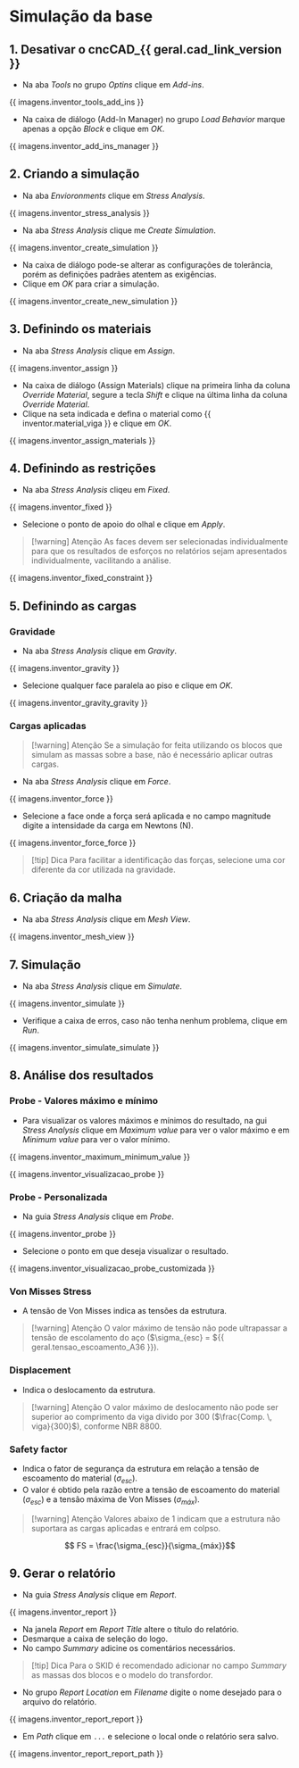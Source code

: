 # Simulação da base
## 1. Desativar o cncCAD_{{ geral.cad_link_version }}
- Na aba _Tools_ no grupo _Optins_ clique em _Add-ins_.

{{ imagens.inventor_tools_add_ins }}

- Na caixa de diálogo (Add-In Manager) no grupo _Load Behavior_ marque apenas a opção _Block_ e clique em _OK_.

{{ imagens.inventor_add_ins_manager }}

## 2. Criando a simulação
- Na aba _Envioronments_ clique em _Stress Analysis_.

{{ imagens.inventor_stress_analysis }}

- Na aba _Stress Analysis_ clique me _Create Simulation_.

{{ imagens.inventor_create_simulation }}

- Na caixa de diálogo pode-se alterar as configurações de tolerância, porém as definições padrães atentem as exigências.
- Clique em _OK_ para criar a simulação.

{{ imagens.inventor_create_new_simulation }}

## 3. Definindo os materiais
- Na aba _Stress Analysis_ clique em _Assign_.

{{ imagens.inventor_assign }}

- Na caixa de diálogo (Assign Materials) clique na primeira linha da coluna _Override Material_, segure a tecla _Shift_ e clique na última linha da coluna _Override Material_.
- Clique na seta indicada e defina o material como {{ inventor.material_viga }} e clique em _OK_.

{{ imagens.inventor_assign_materials }}

## 4. Definindo as restrições
- Na aba _Stress Analysis_ cliqeu em _Fixed_.

{{ imagens.inventor_fixed }}

- Selecione o ponto de apoio do olhal e clique em _Apply_.
  
>[!warning] Atenção
> As faces devem ser selecionadas individualmente para que os resultados de esforços no relatórios sejam apresentados individualmente, vacilitando a análise.

{{ imagens.inventor_fixed_constraint }}

## 5. Definindo as cargas
### Gravidade
- Na aba _Stress Analysis_ clique em _Gravity_.

{{ imagens.inventor_gravity }}

- Selecione qualquer face paralela ao piso e clique em _OK_.

{{ imagens.inventor_gravity_gravity }}

### Cargas aplicadas
>[!warning] Atenção
> Se a simulação for feita utilizando os blocos que simulam as massas sobre a base, não é necessário aplicar outras cargas.

- Na aba _Stress Analysis_ clique em _Force_.

{{ imagens.inventor_force }}

- Selecione a face onde a força será aplicada e no campo magnitude digite a intensidade da carga em Newtons (N).

{{ imagens.inventor_force_force }}

>[!tip] Dica
> Para facilitar a identificação das forças, selecione uma cor diferente da cor utilizada na gravidade.

## 6. Criação da malha
- Na aba _Stress Analysis_ clique em _Mesh View_.

{{ imagens.inventor_mesh_view }}

## 7. Simulação
- Na aba _Stress Analysis_ clique em _Simulate_.

{{ imagens.inventor_simulate }}

- Verifique a caixa de erros, caso não tenha nenhum problema, clique em _Run_.

{{ imagens.inventor_simulate_simulate }}

## 8. Análise dos resultados
### Probe - Valores máximo e mínimo 
- Para visualizar os valores máximos e mínimos do resultado, na gui _Stress Analysis_ clique em _Maximum value_ para ver o valor máximo e em _Minimum value_ para ver o valor mínimo.

{{ imagens.inventor_maximum_minimum_value }}

{{ imagens.inventor_visualizacao_probe }}

### Probe - Personalizada
- Na guia _Stress Analysis_ clique em _Probe_.

{{ imagens.inventor_probe }}

- Selecione o ponto em que deseja visualizar o resultado.

{{ imagens.inventor_visualizacao_probe_customizada }}

### Von Misses Stress
- A tensão de Von Misses indica as tensões da estrutura.

>[!warning] Atenção
>O valor máximo de tensão não pode ultrapassar a tensão de escolamento do aço ($\sigma_{esc} = ${{ geral.tensao_escoamento_A36 }}).

### Displacement
- Indica o deslocamento da estrutura.

>[!warning] Atenção
>O valor máximo de deslocamento não pode ser superior ao comprimento da viga divido por 300 ($\frac{Comp. \, viga}{300}$), conforme NBR 8800.

### Safety factor
- Indica o fator de segurança da estrutura em relação a tensão de escoamento do material ($\sigma_{esc}$).
- O valor é obtido pela razão entre a tensão de escoamento do material ($\sigma_{esc}$) e a tensão máxima de Von Misses ($\sigma_{máx}$).

>[!warning] Atenção
> Valores abaixo de 1 indicam que a estrutura não suportara as cargas aplicadas e entrará em colpso.

$$ FS = \frac{\sigma_{esc}}{\sigma_{máx}}$$

## 9. Gerar o relatório
- Na guia _Stress Analysis_ clique em _Report_.

{{ imagens.inventor_report }}

- Na janela _Report_ em _Report Title_ altere o título do relatório.
- Desmarque a caixa de seleção do logo.
- No campo _Summary_ adicine os comentários necessários.

>[!tip] Dica
> Para o SKID é recomendado adicionar no campo _Summary_ as massas dos blocos e o modelo do transfordor.

- No grupo _Report Location_ em _Filename_ digite o nome desejado para o arquivo do relatório.

{{ imagens.inventor_report_report }}


- Em _Path_ clique em `...` e selecione o local onde o relatório sera salvo.

{{ imagens.inventor_report_report_path }}

